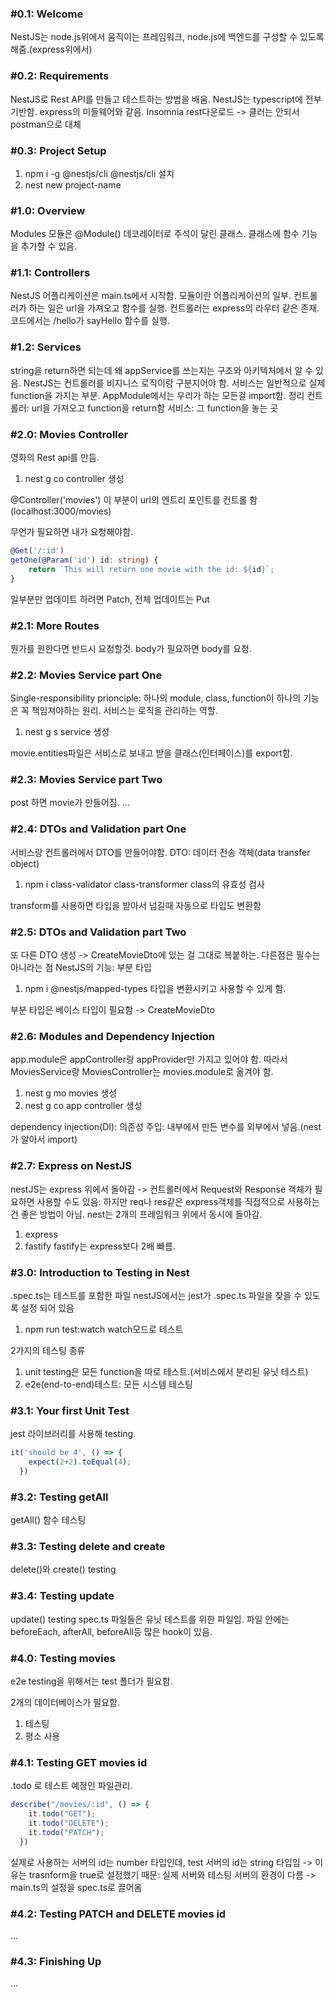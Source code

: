 ### #0.1: Welcome
NestJS는 node.js위에서 움직이는 프레임워크, node.js에 백엔드를 구성할 수 있도록 해줌.(express위에서)

### #0.2: Requirements
NestJS로 Rest API를 만들고 테스트하는 방법을 배움. NestJS는 typescript에 전부 기반함. express의 미들웨어와 같음.
Insomnia rest다운로드 -> 클러는 안되서 postman으로 대체
### #0.3: Project Setup
1. npm i -g @nestjs/cli
@nestjs/cli 설치
2. nest new project-name

### #1.0: Overview
Modules
모듈은 @Module() 데코레이터로 주석이 달린 클래스. 클래스에 함수 기능을 추가할 수 있음.

### #1.1: Controllers
NestJS 어플리케이션은 main.ts에서 시작함. 모듈이란 어플리케이션의 일부. 컨트롤러가 하는 일은 url을 가져오고 함수를 실행. 컨트롤러는 express의 라우터 같은 존재. 코드에서는 /hello가 sayHello 함수를 실행.

### #1.2: Services
string을 return하면 되는데 왜 appService를 쓰는지는 구조와 아키텍처에서 알 수 있음. NestJS는 컨트롤러를 비지니스 로직이랑 구분지어야 함. 서비스는 일반적으로 실제 function을 가지는 부분. AppModule에서는 우리가 하는 모든걸 import함.
정리
컨트롤러: url을 가져오고 function을 return함
서비스: 그 function을 놓는 곳

### #2.0: Movies Controller
영화의 Rest api를 만듬.
1. nest g co
controller 생성

@Controller('movies')
이 부분이 url의 엔트리 포인트를 컨트롤 함 (localhost:3000/movies)

무언가 필요하면 내가 요청해야함.
```typescript
@Get('/:id')
getOne(@Param('id') id: string) {
    return `This will return one movie with the id: ${id}`;
}
```
일부분만 업데이트 하려면 Patch, 전체 업데이트는 Put

### #2.1: More Routes
뭔가를 원한다면 반드시 요청할것.
body가 필요하면 body를 요청.

### #2.2: Movies Service part One
Single-responsibility prionciple: 하나의 module, class, function이 하나의 기능은 꼭 책임져야하는 원리.
서비스는 로직을 관리하는 역할.
1. nest g s
service 생성

movie.entities파일은 서비스로 보내고 받을 클래스(인터페이스)를 export함.

### #2.3: Movies Service part Two
post 하면 movie가 만들어짐.
...

### #2.4: DTOs and Validation part One
서비스랑 컨트롤러에서 DTO를 만들어야함.
DTO: 데이터 전송 객체(data transfer object)

1. npm i class-validator class-transformer
class의 유효성 검사

transform를 사용하면 타입을 받아서 넘길때 자동으로 타입도 변환함

### #2.5: DTOs and Validation part Two
또 다른 DTO 생성 -> CreateMovieDto에 있는 걸 그대로 복붙하는.
다른점은 필수는 아니라는 점
NestJS의 기능: 부분 타입

1. npm i @nestjs/mapped-types
타입을 변환시키고 사용할 수 있게 함.

부분 타입은 베이스 타입이 필요함 -> CreateMovieDto

### #2.6: Modules and Dependency Injection
app.module은 appController랑 appProvider만 가지고 있어야 함.
따라서 MoviesService랑 MoviesController는 movies.module로 옮겨야 함.
1. nest g mo
movies 생성
2. nest g co
app controller 생성

dependency injection(DI): 의존성 주입: 내부에서 만든 변수를 외부에서 넣음.(nest가 알아서 import)

### #2.7: Express on NestJS
nestJS는 express 위에서 돌아감 -> 컨트롤러에서 Request와 Response 객체가 필요하면 사용할 수도 있음: 하지만 req나 res같은 express객체를 직접적으로 사용하는건 좋은 방법이 아님.
nest는 2개의 프레임워크 위에서 동시에 돌아감.
1. express
2. fastify
fastify는 express보다 2배 빠름.

### #3.0: Introduction to Testing in Nest
.spec.ts는 테스트를 포함한 파일
nestJS에서는 jest가 .spec.ts 파일을 찾을 수 있도록 설정 되어 있음
1. npm run test:watch
watch모드로 테스트

2가지의 테스팅 종류
1. unit testing은 모든 function을 따로 테스트.(서비스에서 분리된 유닛 테스트)
2. e2e(end-to-end)테스트: 모든 시스템 테스팅

### #3.1: Your first Unit Test
jest 라이브러리를 사용해 testing.
```typescript
it('should be 4', () => {
    expect(2+2).toEqual(4);
  })
```

### #3.2: Testing getAll
getAll() 함수 테스팅

### #3.3: Testing delete and create
delete()와 create() testing

### #3.4: Testing update
update() testing
spec.ts 파일들은 유닛 테스트를 위한 파일임. 파일 안에는 beforeEach, afterAll, beforeAll등 많은 hook이 있음.

### #4.0: Testing movies
e2e testing을 위해서는 test 폴더가 필요함.

2개의 데이터베이스가 필요함.
1. 테스팅
2. 평소 사용

### #4.1: Testing GET movies id
.todo 로 테스트 예정인 파일관리.
```typescript
describe("/movies/:id", () => {
    it.todo("GET");
    it.todo("DELETE");
    it.todo("PATCH");
  })
```
실제로 사용하는 서버의 id는 number 타입인데, test 서버의 id는 string 타입임 -> 이유는 trasnform을 true로 설정했기 때문: 실제 서버와 테스팅 서버의 환경이 다름 -> main.ts의 설정을 spec.ts로 끌어옴

### #4.2: Testing PATCH and DELETE movies id
...

### #4.3: Finishing Up
...